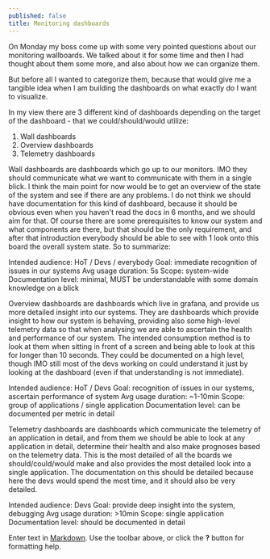 ```yaml
---
published: false
title: Monitoring dashboards
---
```

On Monday my boss come up with some very pointed questions about our monitoring wallboards. We talked about it for some time and then I had thought about them some more, and also about how we can organize them. 

But before all I wanted to categorize them, because that would give me a tangible idea when I am building the dashboards on what exactly do I want to visualize. 

In my view there are 3 different kind of dashboards depending on the target of the dashboard - that we could/should/would utilize:

1. Wall dashboards
2. Overview dashboards
3. Telemetry dashboards

Wall dashboards are dashboards which go up to our monitors. IMO they should communicate what we want to communicate with them in a single blick. I think the main point for now would be to get an overview of the state of the system and see if there are any problems. I do not think we should have documentation for this kind of dashboard, because it should be obvious even when you haven't read the docs in 6 months, and we should aim for that. Of course there are some prerequisites to know our system and what components are there, but that should be the only requirement, and after that introduction everybody should be able to see with 1 look onto this board the overall system state. So to summarize:

Intended audience: HoT / Devs / everybody
Goal: immediate recognition of issues in our systems
Avg usage duration: 5s
Scope: system-wide
Documentation level: minimal, MUST be understandable with some domain knowledge on a blick

Overview dashboards are dashboards which live in grafana, and provide us more detailed insight into our systems. They are dashboards which provide insight to how our system is behaving, providing also some high-level telemetry data so that when analysing we are able to ascertain the health and performance of our system. The intended consumption method is to look at them when sitting in front of a screen and being able to look at this for longer than 10 seconds. They could be documented on a high level, though IMO still most of the devs working on could understand it just by looking at the dashboard (even if that understanding is not immediate). 

Intended audience: HoT / Devs
Goal: recognition of issues in our systems, ascertain performance of system
Avg usage duration: ~1-10min
Scope: group of applications / single application 
Documentation level: can be documented per metric in detail

Telemetry dashboards are dashboards which communicate the telemetry of an application in detail, and from them we should be able to look at any application in detail, determine their health and also make prognoses based on the telemetry data. This is the most detailed of all the boards we should/could/would make and also provides the most detailed look into a single application. The documentation on this should be detailed because here the devs would spend the most time, and it should also be very detailed. 

Intended audience: Devs
Goal: provide deep insight into the system, debugging
Avg usage duration: >10min
Scope: single application 
Documentation level: should be documented in detail



Enter text in [Markdown](http://daringfireball.net/projects/markdown/). Use the toolbar above, or click the **?** button for formatting help.
